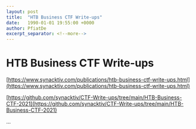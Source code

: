 ```yaml
---
layout: post
title:  "HTB Business CTF Write-ups"
date:   1990-01-01 19:55:00 +0000
author: PfiatDe
excerpt_separator: <!--more-->
---
```


# HTB Business CTF Write-ups

[https://www.synacktiv.com/publications/htb-business-ctf-write-ups.html](https://www.synacktiv.com/publications/htb-business-ctf-write-ups.html)

[https://github.com/synacktiv/CTF-Write-ups/tree/main/HTB-Business-CTF-2021](https://github.com/synacktiv/CTF-Write-ups/tree/main/HTB-Business-CTF-2021)

...
<!--more-->
